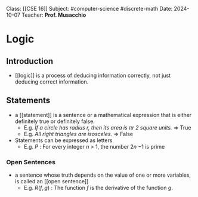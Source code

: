 Class: [[CSE 16]]
Subject: #computer-science #discrete-math 
Date: 2024-10-07
Teacher: **Prof. Musacchio**

# Logic
## Introduction
- [[logic]] is a process of deducing information correctly, not just deducing correct information.

## Statements
- a [[statement]] is a sentence or a mathematical expression that is either definitely true or definitely false.
	- E.g. *If a circle has radius r, then its area is πr 2 square units.* => True
	- E.g. *All right triangles are isosceles.* => False
- Statements can be expressed as letters
	- E.g. ${P}$ : For every integer ${n}$ > 1, the number ${2n}$ −1 is prime

### Open Sentences 
- a sentence whose truth depends on the value of one or more variables, is called an [[open sentence]]
	- E.g. ${R(f, g)}$ : The function ${f}$ is the derivative of the function ${g}$.


